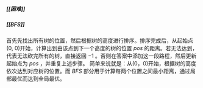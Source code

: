 ##### [[困难]]
##### [[BFS]]

首先先找出所有树的位置，然后根据树的高度进行排序。排序完成后，从起始点(0, 0)开始，计算出到由该点到下一个高度的树的位置 $pos$ 的距离。若无法达到，代表无法砍完所有的树，直接返回 $-1$ 。否则在答案中添加这一段路程，然后更新起始点为 $pos$ ，并重复上述步骤。
简单来说就是：从(0，0)开始，根据树的高度依次达到对应树的位置。而 $BFS$ 部分用于计算每两个位置之间最小距离，通过局部最优而达到全局最优。